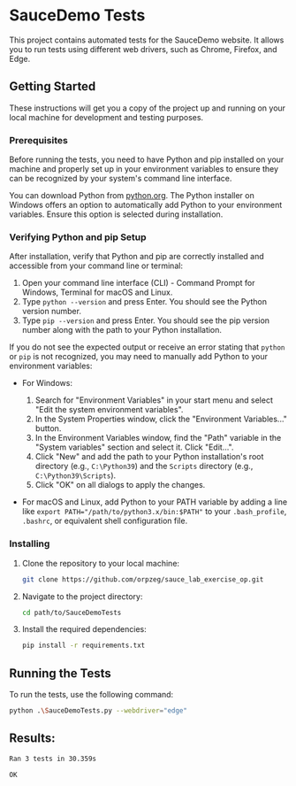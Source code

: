 # SauceDemo Tests

This project contains automated tests for the SauceDemo website. It allows you to run tests using different web drivers, such as Chrome, Firefox, and Edge.

## Getting Started

These instructions will get you a copy of the project up and running on your local machine for development and testing purposes.

### Prerequisites

Before running the tests, you need to have Python and pip installed on your machine and properly set up in your environment variables to ensure they can be recognized by your system's command line interface.

You can download Python from [python.org](https://www.python.org/downloads/). The Python installer on Windows offers an option to automatically add Python to your environment variables. Ensure this option is selected during installation.

### Verifying Python and pip Setup

After installation, verify that Python and pip are correctly installed and accessible from your command line or terminal:

1. Open your command line interface (CLI) - Command Prompt for Windows, Terminal for macOS and Linux.
2. Type `python --version` and press Enter. You should see the Python version number.
3. Type `pip --version` and press Enter. You should see the pip version number along with the path to your Python installation.

If you do not see the expected output or receive an error stating that `python` or `pip` is not recognized, you may need to manually add Python to your environment variables:

- For Windows:
    1. Search for "Environment Variables" in your start menu and select "Edit the system environment variables".
    2. In the System Properties window, click the "Environment Variables..." button.
    3. In the Environment Variables window, find the "Path" variable in the "System variables" section and select it. Click "Edit...".
    4. Click "New" and add the path to your Python installation's root directory (e.g., `C:\Python39`) and the `Scripts` directory (e.g., `C:\Python39\Scripts`).
    5. Click "OK" on all dialogs to apply the changes.

- For macOS and Linux, add Python to your PATH variable by adding a line like `export PATH="/path/to/python3.x/bin:$PATH"` to your `.bash_profile`, `.bashrc`, or equivalent shell configuration file.

### Installing

1. Clone the repository to your local machine:

    ```bash
    git clone https://github.com/orpzeg/sauce_lab_exercise_op.git
    ```

2. Navigate to the project directory:

    ```bash
    cd path/to/SauceDemoTests
    ```

3. Install the required dependencies:

    ```bash
    pip install -r requirements.txt
    ```

## Running the Tests

To run the tests, use the following command:

```bash
python .\SauceDemoTests.py --webdriver="edge"
```

## Results: 
```bash
Ran 3 tests in 30.359s

OK
```
